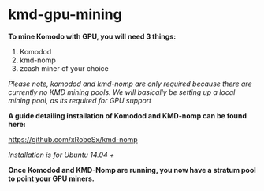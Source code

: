 # kmd-gpu-mining

**To mine Komodo with GPU, you will need 3 things:**

1. Komodod  
2. kmd-nomp   
3. zcash miner of your choice 

*Please note, komodod and kmd-nomp are only required because there are currently no KMD mining pools.* 
*We will basically be setting up a local mining pool, as its required for GPU support*

**A guide detailing installation of Komodod and KMD-nomp can be found here:**

https://github.com/xRobeSx/kmd-nomp

*Installation is for Ubuntu 14.04 +*

**Once Komodod and KMD-Nomp are running, you now have a stratum pool to point your GPU miners.**


